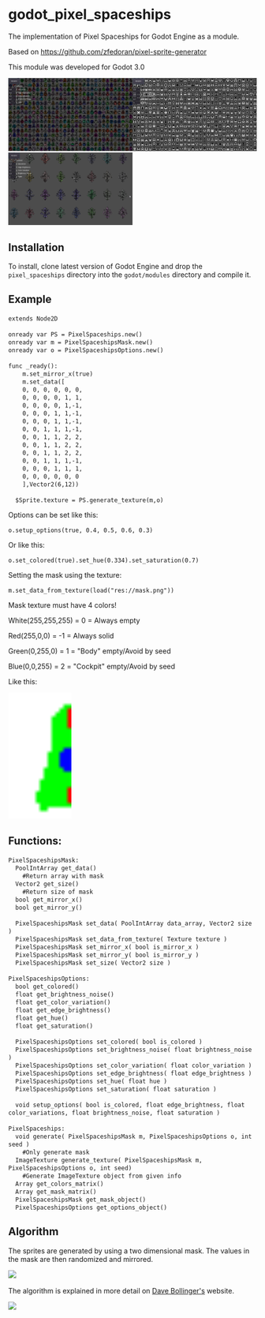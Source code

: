 # godot_pixel_spaceships
The implementation of Pixel Spaceships for Godot Engine as a module.

Based on https://github.com/zfedoran/pixel-sprite-generator

This module was developed for Godot 3.0

<a href="https://github.com/DmitriySalnikov/godot_pixel_spaceships/blob/master/pic_0.png"><img src="https://github.com/DmitriySalnikov/godot_pixel_spaceships/blob/master/pic_0.png" width="50%" ></a><a href="https://github.com/DmitriySalnikov/godot_pixel_spaceships/blob/master/pic_1.png"><img src="https://github.com/DmitriySalnikov/godot_pixel_spaceships/blob/master/pic_1.png" width="50%" ></a>
<a href="https://github.com/DmitriySalnikov/godot_pixel_spaceships/blob/master/pic_2.png"><img src="https://github.com/DmitriySalnikov/godot_pixel_spaceships/blob/master/pic_2.png" width="50%" ></a>

## Installation

To install, clone latest version of Godot Engine and drop the `pixel_spaceships` directory into the `godot/modules` directory and compile it.

## Example

```gdscript
extends Node2D

onready var PS = PixelSpaceships.new()
onready var m = PixelSpaceshipsMask.new()
onready var o = PixelSpaceshipsOptions.new()

func _ready():
	m.set_mirror_x(true)
	m.set_data([
	0, 0, 0, 0, 0, 0,
	0, 0, 0, 0, 1, 1,
	0, 0, 0, 0, 1,-1,
	0, 0, 0, 1, 1,-1,
	0, 0, 0, 1, 1,-1,
	0, 0, 1, 1, 1,-1,
	0, 0, 1, 1, 2, 2,
	0, 0, 1, 1, 2, 2,
	0, 0, 1, 1, 2, 2,
	0, 0, 1, 1, 1,-1,
	0, 0, 0, 1, 1, 1,
	0, 0, 0, 0, 0, 0
	],Vector2(6,12))
	  
  $Sprite.texture = PS.generate_texture(m,o)
```
Options can be set like this:
```gdscript
o.setup_options(true, 0.4, 0.5, 0.6, 0.3)
```
Or like this:
```gdscript
o.set_colored(true).set_hue(0.334).set_saturation(0.7)
```
Setting the mask using the texture:
```gdscript
m.set_data_from_texture(load("res://mask.png"))
```
Mask texture must have 4 colors!

White(255,255,255) = 0 = Always empty

Red(255,0,0) = -1 = Always solid

Green(0,255,0) = 1 = "Body" empty/Avoid by seed

Blue(0,0,255) = 2 = "Cockpit" empty/Avoid by seed

Like this:

<a href="https://github.com/DmitriySalnikov/godot_pixel_spaceships/blob/master/example/mask.png"><img src="https://github.com/DmitriySalnikov/godot_pixel_spaceships/blob/master/example/mask.png" width="128" ></a>

## Functions:
```
PixelSpaceshipsMask:
  PoolIntArray get_data()
    #Return array with mask
  Vector2 get_size()
    #Return size of mask
  bool get_mirror_x()
  bool get_mirror_y()
  
  PixelSpaceshipsMask set_data( PoolIntArray data_array, Vector2 size )
  PixelSpaceshipsMask set_data_from_texture( Texture texture )
  PixelSpaceshipsMask set_mirror_x( bool is_mirror_x )
  PixelSpaceshipsMask set_mirror_y( bool is_mirror_y )
  PixelSpaceshipsMask set_size( Vector2 size )
  
PixelSpaceshipsOptions:
  bool get_colored()
  float get_brightness_noise()
  float get_color_variation()
  float get_edge_brightness()
  float get_hue()
  float get_saturation()
  
  PixelSpaceshipsOptions set_colored( bool is_colored )
  PixelSpaceshipsOptions set_brightness_noise( float brightness_noise )
  PixelSpaceshipsOptions set_color_variation( float color_variation )
  PixelSpaceshipsOptions set_edge_brightness( float edge_brightness )
  PixelSpaceshipsOptions set_hue( float hue )
  PixelSpaceshipsOptions set_saturation( float saturation )
  
  void setup_options( bool is_colored, float edge_brightness, float color_variations, float brightness_noise, float saturation )
  
PixelSpaceships:
  void generate( PixelSpaceshipsMask m, PixelSpaceshipsOptions o, int seed )
    #Only generate mask
  ImageTexture generate_texture( PixelSpaceshipsMask m, PixelSpaceshipsOptions o, int seed)
    #Generate ImageTexture object from given info
  Array get_colors_matrix()
  Array get_mask_matrix()
  PixelSpaceshipsMask get_mask_object()
  PixelSpaceshipsOptions get_options_object()
```

## Algorithm

The sprites are generated by using a two dimensional mask. The values in the mask are then randomized and mirrored.

<a href="http://web.archive.org/web/20080228054410/http://www.davebollinger.com/works/pixelspaceships/"><img src="https://github.com/zfedoran/pixel-sprite-generator/raw/master/doc/algorithm-1.png"></a>

The algorithm is explained in more detail on [Dave Bollinger's](http://web.archive.org/web/20080228054410/http://www.davebollinger.com/works/pixelspaceships/) website.

<a href="http://web.archive.org/web/20080228054410/http://www.davebollinger.com/works/pixelspaceships/"><img src="https://github.com/zfedoran/pixel-sprite-generator/raw/master/doc/algorithm-0.png"></a>
